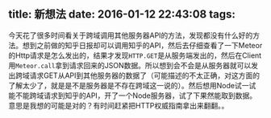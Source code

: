 title: 新想法
date: 2016-01-12 22:43:08
tags:
---
今天花了很多时间看关于跨域调用其他服务器API的方法，发现都没有什么好的方法。想到之前做的知乎日报却可以调用知乎的API，然后去仔细查看了一下Meteor的Http请求是怎么发出的，结果才发现`HTTP.GET`是从服务端发出的，然后在Client用`Meteor.call`拿到请求回来的JSON数据。所以想到会不会是从服务器就可以发出跨域请求GET从API到其他服务器的数据了（可能描述的不太正确，对这方面的了解太少了，就是是不是服务器是不存在跨域这一说的）。然后想用Node试一试能不能跨域请求到知乎的API，开了一个Node服务器，试了下果然能取到数据。意思是我想的可能是对的？有时间赶紧把HTTP权威指南拿出来翻翻。。